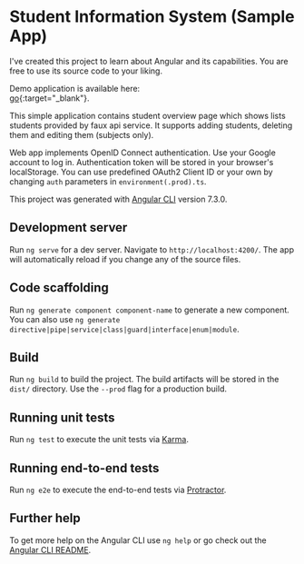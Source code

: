 # Student Information System (Sample App)
I've created this project to learn about Angular and its capabilities. You are free to use its source code to your liking.

Demo application is available here:  
[go](https://alenbec-angular-studentis.herokuapp.com){:target="_blank"}.

This simple application contains student overview page which shows lists students provided by faux api service. It supports adding students, deleting them and editing them (subjects only).

Web app implements OpenID Connect authentication. Use your Google account to log in. Authentication token will be stored in your browser's localStorage. You can use predefined OAuth2 Client ID or your own by changing `auth` parameters in `environment(.prod).ts`.  


This project was generated with [Angular CLI](https://github.com/angular/angular-cli) version 7.3.0.

## Development server

Run `ng serve` for a dev server. Navigate to `http://localhost:4200/`. The app will automatically reload if you change any of the source files.

## Code scaffolding

Run `ng generate component component-name` to generate a new component. You can also use `ng generate directive|pipe|service|class|guard|interface|enum|module`.

## Build

Run `ng build` to build the project. The build artifacts will be stored in the `dist/` directory. Use the `--prod` flag for a production build.

## Running unit tests

Run `ng test` to execute the unit tests via [Karma](https://karma-runner.github.io).

## Running end-to-end tests

Run `ng e2e` to execute the end-to-end tests via [Protractor](http://www.protractortest.org/).

## Further help

To get more help on the Angular CLI use `ng help` or go check out the [Angular CLI README](https://github.com/angular/angular-cli/blob/master/README.md).
